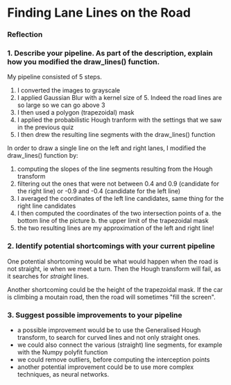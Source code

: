 # **Finding Lane Lines on the Road** 


### Reflection

### 1. Describe your pipeline. As part of the description, explain how you modified the draw_lines() function.

My pipeline consisted of 5 steps. 
1. I converted the images to grayscale
2. I applied Gaussian Blur with a kernel size of 5. Indeed the road lines are so large so we can go above 3
3. I then used a polygon (trapezoidal) mask
4. I applied the probabilistic Hough tranform with the settings that we saw in the previous quiz
5. I then drew the resulting line segments with the draw_lines() function

In order to draw a single line on the left and right lanes, I modified the draw_lines() function by:
1. computing the slopes of the line segments resulting from the Hough transform
2. filtering out the ones that were not between 0.4 and 0.9 (candidate for the right line) or -0.9 and -0.4 (candidate for the left line)
3. I averaged the coordinates of the left line candidates, same thing for the right line candidates
4. I then computed the coordinates of the two intersection points of a. the bottom line of the picture b. the upper limit of the trapezoidal mask
5. the two resulting lines are my approximation of the left and right line!


### 2. Identify potential shortcomings with your current pipeline

One potential shortcoming would be what would happen when the road is not straight, ie when we meet a turn. Then the Hough transform will fail, as it searches for *straight* lines.

Another shortcoming could be the height of the trapezoidal mask. If the car is climbing a moutain road, then the road will sometimes "fill the screen".


### 3. Suggest possible improvements to your pipeline

- a possible improvement would be to use the Generalised Hough transform, to search for curved lines and not only straight ones.
- we could also connect the various (straight) line segments, for example with the Numpy polyfit function
- we could remove outliers, before computing the interception points
- another potential improvement could be to use more complex techniques, as neural networks.
